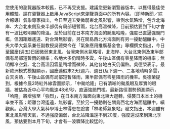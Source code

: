 您使用的瀏覽器版本較舊，已不再受支援。建議您更新瀏覽器版本，以獲得最佳使用體驗。請在瀏覽器上啟用JavaScript來瀏覽頁面中的所有內容。〔即時新聞／綜合報導〕氣象專家指出，今日至週五受微弱東北風影響，東側水氣略增，包含北海岸、大台北東側及東半部偶有局部短暫雨，北台高溫微降，目前預估要到下旬才會有一波比較明顯的降溫。至於目前在日本南方海面的颱風哈隆，強度已直逼強颱門檻，但因距離遙遠、對台灣無影響。另在關島西北方海面則有另一擾動醞釀中。中央大學大氣系兼任副教授吳德榮今在「氣象應用推廣基金會」專欄撰文指出，今日至國慶(週五)日因微弱東北風，台灣東側水氣略增，北海岸、大台北東側及東半部偶有局部短暫雨的機率；各地大多仍晴時多雲，午後山區偶有零星降雨的機率；無明顯冷空氣、北台高溫因雲量稍增而微降，其他各地白天仍偏熱。吳德榮表示，最新歐洲模式模擬顯示，國慶連假末2天(週六、週日)及下週一、二各地晴時多雲，白天炎熱，午後山區偶有局部短暫降雨，東半部偶有零星降雨的機率。吳德榮提到，根據今晨2時紅外線雲圖顯示，「中颱哈隆」已有清晰的颱風眼及厚實的眼牆，被估為近中心平均風速48米/秒，直逼強颱門檻。最新路徑潛勢預測顯示，「哈隆」將增強至「強烈」，在日本南方海面向東北東大迴轉，侵襲日本本土的機率並不高；距離台灣遙遠，無影響。至於另一擾動則在關島西北方海面醞釀中，續觀察。台灣大學大氣科學博士林得恩在臉書「林老師氣象站」發文指出，本週雖有東北風影響天氣，不過強度偏弱，台北站降溫還不到20度，強度還沒來到東北季風，預估要到本月下旬，才會有一波驟降比較猛的。